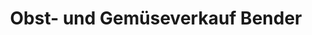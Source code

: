 ---
title: "Obst- und Gemüseverkauf Bender"
url: /schwegenheim/obst-und-gemueseverkauf-bender/
shop: Hofladen
---